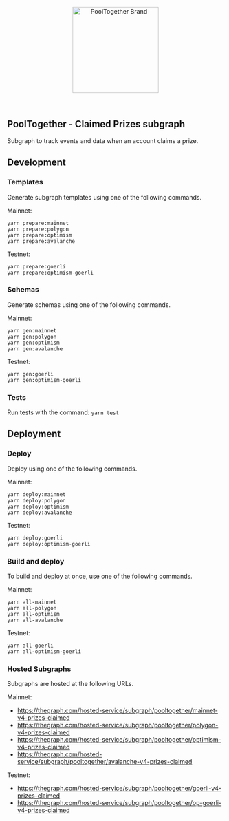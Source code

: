 <p align="center">
  <a href="https://github.com/pooltogether/pooltogether--brand-assets">
    <img src="https://github.com/pooltogether/pooltogether--brand-assets/blob/977e03604c49c63314450b5d432fe57d34747c66/logo/pooltogether-logo--purple-gradient.png?raw=true" alt="PoolTogether Brand" style="max-width:100%;" width="200">
  </a>
</p>

<br />

## PoolTogether - Claimed Prizes subgraph

Subgraph to track events and data when an account claims a prize.

## Development

### Templates

Generate subgraph templates using one of the following commands.

Mainnet:
```
yarn prepare:mainnet
yarn prepare:polygon
yarn prepare:optimism
yarn prepare:avalanche
```

Testnet:
```
yarn prepare:goerli
yarn prepare:optimism-goerli
```

### Schemas

Generate schemas using one of the following commands.

Mainnet:
```
yarn gen:mainnet
yarn gen:polygon
yarn gen:optimism
yarn gen:avalanche
```

Testnet:
```
yarn gen:goerli
yarn gen:optimism-goerli
```

### Tests

Run tests with the command: `yarn test`

## Deployment

### Deploy

Deploy using one of the following commands.

Mainnet:
```
yarn deploy:mainnet
yarn deploy:polygon
yarn deploy:optimism
yarn deploy:avalanche
```

Testnet:
```
yarn deploy:goerli
yarn deploy:optimism-goerli
```

### Build and deploy

To build and deploy at once, use one of the following commands.

Mainnet:
```
yarn all-mainnet
yarn all-polygon
yarn all-optimism
yarn all-avalanche
```

Testnet:
```
yarn all-goerli
yarn all-optimism-goerli
```

### Hosted Subgraphs

Subgraphs are hosted at the following URLs.

Mainnet:
- https://thegraph.com/hosted-service/subgraph/pooltogether/mainnet-v4-prizes-claimed
- https://thegraph.com/hosted-service/subgraph/pooltogether/polygon-v4-prizes-claimed
- https://thegraph.com/hosted-service/subgraph/pooltogether/optimism-v4-prizes-claimed
- https://thegraph.com/hosted-service/subgraph/pooltogether/avalanche-v4-prizes-claimed

Testnet:
- https://thegraph.com/hosted-service/subgraph/pooltogether/goerli-v4-prizes-claimed
- https://thegraph.com/hosted-service/subgraph/pooltogether/op-goerli-v4-prizes-claimed

